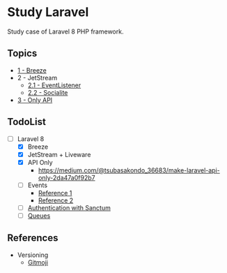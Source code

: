 # Study Laravel

Study case of Laravel 8 PHP framework.

## Topics

- [1 - Breeze](./Breeze/README.md)
- 2 - JetStream
  - [2.1 - EventListener](./JetStream/EventListener/README.md)
  - [2.2 - Socialite](./JetStream/Socialite/README.md)
- [3 - Only API](./OnlyAPI/SimpleAuth/README.md)

## TodoList

- [ ] Laravel 8
  - [x] Breeze
  - [x] JetStream + Liveware
  - [x] API Only
    - https://medium.com/@tsubasakondo_36683/make-laravel-api-only-2da47a0f92b7
  - [ ] Events
    - [Reference 1](https://dev.to/kingsconsult/how-to-create-a-secure-crud-restful-api-in-laravel-8-and-7-using-laravel-passport-31fh)
    - [Reference 2](https://medium.com/dev-genius/laravel-8-x-events-and-listeners-5608ff25f997)
  - [ ] [Authentication with Sanctum](https://laravel.com/docs/8.x/sanctum)
  - [ ] [Queues](https://laravel.com/docs/8.x/queues)
  
## References

- Versioning
  - [Gitmoji](https://gitmoji.dev/)
